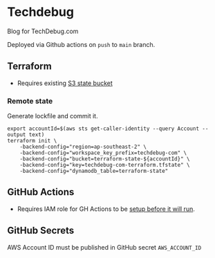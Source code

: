 # Techdebug

Blog for TechDebug.com

Deployed via Github actions on `push` to `main` branch.

## Terraform

- Requires existing [S3 state bucket](https://github.com/lantrix/terraform-remote-state-s3-cloudformation)

### Remote state

Generate lockfile and commit it.

```shell
export accountId=$(aws sts get-caller-identity --query Account --output text)
terraform init \
    -backend-config="region=ap-southeast-2" \
    -backend-config="workspace_key_prefix=techdebug-com" \
    -backend-config="bucket=terraform-state-${accountId}" \
    -backend-config="key=techdebug-com-terraform.tfstate" \
    -backend-config="dynamodb_table=terraform-state"
```

## GitHub Actions

- Requires IAM role for GH Actions to be [setup before it will run](./iam-role/).

## GitHub Secrets

AWS Account ID must be published in GitHub secret `AWS_ACCOUNT_ID`
